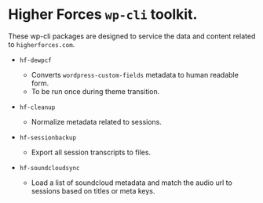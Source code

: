 # Higher Forces `wp-cli` toolkit.

These wp-cli packages are designed to service the data and content related to `higherforces.com`.

* `hf-dewpcf` 
	* Converts `wordpress-custom-fields` metadata to human readable form.
	* To be run once during theme transition.

* `hf-cleanup` 
	* Normalize metadata related to sessions.

* `hf-sessionbackup` 
	* Export all session transcripts to files.

* `hf-soundcloudsync`
	* Load a list of soundcloud metadata and match the audio url to sessions based on titles or meta keys.
